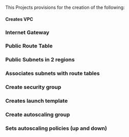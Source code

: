 This Projects provisions for the creation of the following:

#### Creates VPC 
### Internet Gateway 
### Public Route Table
### Public Subnets in 2 regions
### Associates subnets with route tables
### Create security group 
### Creates launch template 
### Create autoscaling group
### Sets autoscaling policies (up and down)
